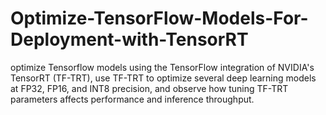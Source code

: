 # Optimize-TensorFlow-Models-For-Deployment-with-TensorRT
optimize Tensorflow models using the TensorFlow integration of NVIDIA's TensorRT (TF-TRT), use TF-TRT to optimize several deep learning models at FP32, FP16, and INT8 precision, and observe how tuning TF-TRT parameters affects performance and inference throughput. 
